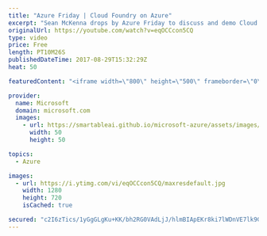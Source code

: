 ```yaml
---
title: "Azure Friday | Cloud Foundry on Azure"
excerpt: "Sean McKenna drops by Azure Friday to discuss and demo Cloud Foundry, an open-source cloud application platform following the recent announcement that Microsoft has joined the Cloud Foundry Foundation. Pivotal Cloud Foundry is available in the Azure Marketplace: https://azuremarketplace.microsoft.com/en-us/marketplace/apps/pivotal.pivotal-cloud-foundry"
originalUrl: https://youtube.com/watch?v=eqOCCcon5CQ
type: video
price: Free
length: PT10M26S
publishedDateTime: 2017-08-29T15:32:29Z
heat: 50

featuredContent: "<iframe width=\"800\" height=\"500\" frameborder=\"0\" src=\"https://www.youtube.com/embed/eqOCCcon5CQ\" allow=\"accelerometer; autoplay; encrypted-media; gyroscope; picture-in-picture\" allowfullscreen></iframe>"

provider:
  name: Microsoft
  domain: microsoft.com
  images:
    - url: https://smartableai.github.io/microsoft-azure/assets/images/organizations/microsoft.com-50x50.jpg
      width: 50
      height: 50

topics:
  - Azure

images:
  - url: https://i.ytimg.com/vi/eqOCCcon5CQ/maxresdefault.jpg
    width: 1280
    height: 720
    isCached: true

secured: "c2I6zTics/1yGgGLgKu+KK/bh2RG0VAdLjJ/hlmBIApEKr8ki7lWDnVE7lk9GO2/AKq8z+UoJm4Zp+y3MXfir/ZYmFVqoS98PBdw7E67Esv1dBHnCcruC3ZZ159HHo+s7GDNGsRRQCyX59OxsN+BzulhqPVCgN5bixYCW1iKy8mf5GfjPTX5bkx01Z9fTUu3drmhxjF8ucbnA+r+kZ8h5oYgvNlminuqCppvsqEOSWLRgh+zFyg3Hghap2H+PBPY3U6lC38TfS1sbmLmfN/8teYEx2WRG6KuXWjkq0MNr6OkV/CwYp9POznHk62Cp/6o2lHwy5i0Zkcbcy5b5xrRtlptfNd32Qlst7KVWjzFC+AQkbK9Jy9asLY+bHX+iVXIAuV1Y3nM/PmMdLlpdSMPyHWojiHdG9G6NeMaSoaiDBs=;PRh85R09UjF4PAFerFLXVQ=="
---
```


